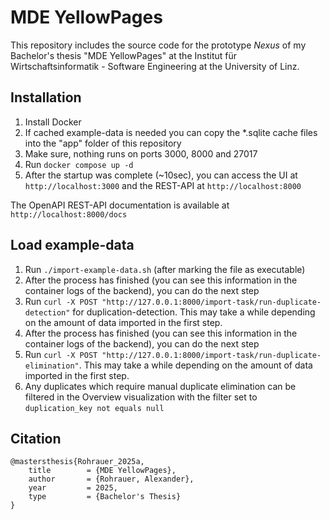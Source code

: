 # MDE YellowPages

This repository includes the source code for the prototype _Nexus_ of my Bachelor's thesis "MDE YellowPages" at the Institut für Wirtschaftsinformatik - Software Engineering at the University of Linz.

## Installation
1. Install Docker
2. If cached example-data is needed you can copy the *.sqlite cache files into the "app" folder of this repository
3. Make sure, nothing runs on ports 3000, 8000 and 27017
4. Run `docker compose up -d`
5. After the startup was complete (~10sec), you can access the UI at `http://localhost:3000` and the REST-API at `http://localhost:8000`

The OpenAPI REST-API documentation is available at `http://localhost:8000/docs`

## Load example-data
1. Run `./import-example-data.sh` (after marking the file as executable)
2. After the process has finished (you can see this information in the container logs of the backend), you can do the next step
3. Run `curl -X POST "http://127.0.0.1:8000/import-task/run-duplicate-detection"` for duplication-detection. This may take a while depending on the amount of data imported in the first step.
4. After the process has finished (you can see this information in the container logs of the backend), you can do the next step
5. Run `curl -X POST "http://127.0.0.1:8000/import-task/run-duplicate-elimination"`. This may take a while depending on the amount of data imported in the first step.
6. Any duplicates which require manual duplicate elimination can be filtered in the Overview visualization with the filter set to `duplication_key not equals null`

## Citation
```
@mastersthesis{Rohrauer_2025a,
	title        = {MDE YellowPages},
	author       = {Rohrauer, Alexander},
	year         = 2025,
	type         = {Bachelor's Thesis}
}
```
